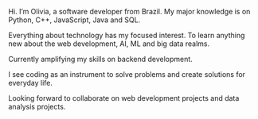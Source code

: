  Hi. I’m Olivia, a software developer from Brazil. My major knowledge is on Python, C++, JavaScript, Java and SQL.
 
 Everything about technology has my focused interest. To learn anything new about the web development, AI, ML and big data realms.
 
 Currently amplifying my skills on backend development. 

 I see coding as an instrument to solve problems and create solutions for everyday life.
 
 Looking forward to collaborate on web development projects and data analysis projects.

<!---
olivialrp/olivialrp is a ✨ special ✨ repository because its `README.md` (this file) appears on your GitHub profile.
You can click the Preview link to take a look at your changes.
--->
